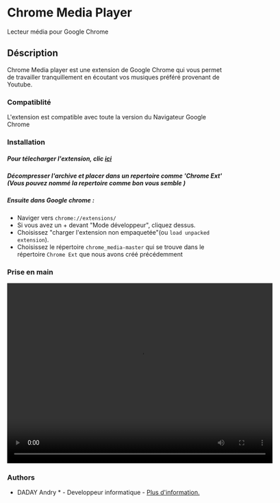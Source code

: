 # Chrome Media Player

Lecteur média pour Google Chrome

## Déscription

Chrome Media player est une extension de Google Chrome qui  vous  permet de travailler tranquillement en écoutant vos musiques préféré  provenant de Youtube.

### Compatiblité

L'extension est compatible avec toute la version du Navigateur Google Chrome 

### Installation

##### Pour télecharger l'extension, clic <a href="https://github.com/daday-andry/chrome_media/archive/master.zip">ici</a>

##### Décompresser l'archive et placer dans un repertoire comme 'Chrome Ext' (Vous pouvez nommé la repertoire comme bon vous semble )

##### Ensuite dans Google chrome :

* Naviger vers  `chrome://extensions/`
* Si vous avez un + devant "Mode développeur", cliquez dessus.
* Choisissez "charger l'extension non empaquetée"(ou `load unpacked extension`).
* Choisissez le répertoire `chrome_media-master` qui se trouve dans le répertoire `Chrome Ext` que nous avons créé précédemment 

### Prise en main
<center>
<video width="620" height="420" controls>
  <source src="web-res/chrome_player_tuto.mp4" type="video/mp4">
</video>
</center>

### Authors

* DADAY Andry * - Developpeur informatique - <a href='https://andrynirina.portfoliobox.net'> Plus d'information. </a>
